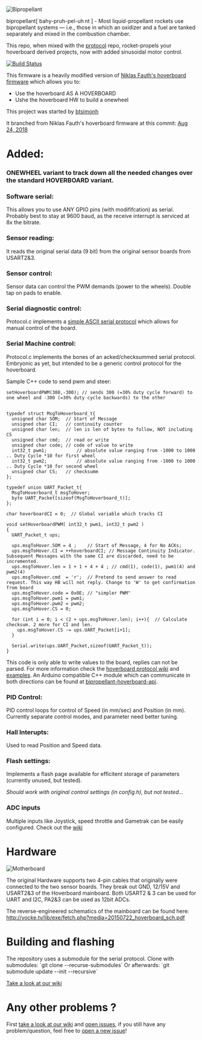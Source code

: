 ![Bipropellant](.github/logo.png)

bipropellant[ bahy-pruh-pel-uh nt ] - Most liquid-propellant rockets use bipropellant systems — i.e., those in which an oxidizer and a fuel are tanked separately and mixed in the combustion chamber.

This repo, when mixed with the [protocol](https://github.com/bipropellant/bipropellant-protocol) repo, rocket-propels your hoverboard derived projects, now with added sinusoidal motor control.

[![Build Status](https://travis-ci.com/bipropellant/bipropellant-hoverboard-firmware.svg?branch=master)](https://travis-ci.com/bipropellant/bipropellant-hoverboard-firmware)

This firmware is a heavily modified version of [Niklas Fauth's hoverboard firmware](https://github.com/NiklasFauth/hoverboard-firmware-hack) which allows you to:
 * Use the hoverboard AS A HOVERBOARD
 * Ushe the hoverboard HW to build a onewheel


This project was started by [btsimonh](https://github.com/btsimonh)

It branched from Niklas Fauth's hoverboard firmware at this commit: [Aug 24, 2018](https://github.com/bipropellant/hoverboard-firmware/commit/28287b9acc53b68ff4dede0de61852188838da51)

# Added:

### ONEWHEEL variant to track down all the needed changes over the standard HOVERBOARD variant.

### Software serial:
This allows you to use ANY GPIO pins (with modififcation) as serial.  Probably best to stay at 9600 baud, as the receive interrupt is serviced at 8x the bitrate.

### Sensor reading:
It reads the original serial data (9 bit) from the original sensor boards from USART2&3.

### Sensor control:
Sensor data can control the PWM demands (power to the wheels).  Double tap on pads to enable.

### Serial diagnostic control:
Protocol.c implements a [simple ASCII serial protocol](https://github.com/bipropellant/hoverboard-firmware/wiki/Simple-ASCII-interface) which allows for manual control of the board.

### Serial Machine control:
Protocol.c implements the bones of an acked/checksummed serial protocol.  Embryonic as yet, but intended to be a generic control protocol for the hoverboard.

Sample C++ code to send pwm and steer:

` setHoverboardPWM(300,-300); // sends 300 (=30% duty cycle forward) to one wheel and -300 (=30% duty cycle backwards) to the other `
```

typedef struct MsgToHoverboard_t{
  unsigned char SOM;  // Start of Message
  unsigned char CI;   // continuity counter
  unsigned char len;  // len is len of bytes to follow, NOT including CS
  unsigned char cmd;  // read or write
  unsigned char code; // code of value to write
  int32_t pwm1;           // absolute value ranging from -1000 to 1000 .. Duty Cycle *10 for first wheel
  int32_t pwm2;           // absolute value ranging from -1000 to 1000 .. Duty Cycle *10 for second wheel
  unsigned char CS;   // checksumm
};

typedef union UART_Packet_t{
  MsgToHoverboard_t msgToHover;
  byte UART_Packet[sizeof(MsgToHoverboard_t)];
};

char hoverboardCI = 0;  // Global variable which tracks CI

void setHoverboardPWM( int32_t pwm1, int32_t pwm2 )
{
  UART_Packet_t ups;

  ups.msgToHover.SOM = 4 ;    // Start of Message, 4 for No ACKs;
  ups.msgToHover.CI = ++hoverboardCI; // Message Continuity Indicator. Subsequent Messages with the same CI are discarded, need to be incremented.
  ups.msgToHover.len = 1 + 1 + 4 + 4 ; // cmd(1), code(1), pwm1(4) and pwm2(4)
  ups.msgToHover.cmd  = 'r';  // Pretend to send answer to read request. This way HB will not reply. Change to 'W' to get confirmation from board
  ups.msgToHover.code = 0x0E; // "simpler PWM"
  ups.msgToHover.pwm1 = pwm1;
  ups.msgToHover.pwm2 = pwm2;
  ups.msgToHover.CS = 0;

  for (int i = 0; i < (2 + ups.msgToHover.len); i++){  // Calculate checksum. 2 more for CI and len.
    ups.msgToHover.CS -= ups.UART_Packet[i+1];
  }

  Serial.write(ups.UART_Packet,sizeof(UART_Packet_t));
}
```
This code is only able to write values to the board, replies can not be parsed. For more information check the [hoverboard protocol wiki](https://github.com/bipropellant/bipropellant-protocol/wiki) and [examples](https://github.com/bipropellant/bipropellant-protocol/tree/master/examples).
An Arduino compatible C++ module which can communicate in both directions can be found at [bipropellant-hoverboard-api](https://github.com/bipropellant/bipropellant-hoverboard-api).

### PID Control:
PID control loops for control of Speed (in mm/sec) and Position (in mm).  Currently separate control modes, and parameter need better tuning.

### Hall Interupts:
Used to read Position and Speed data.

### Flash settings:
Implements a flash page available for efficitent storage of parameters (currently unused, but tested).

*Should work with original control settings (in config.h), but not tested...*

### ADC inputs
Multiple inputs like Joystick, speed throttle and Gametrak can be easily configured. Check out the [wiki](https://github.com/bipropellant/bipropellant-hoverboard-firmware/wiki/ADC-Configurations)

# Hardware
![Motherboard](.github/pinout.png)

The original Hardware supports two 4-pin cables that originally were connected to the two sensor boards. They break out GND, 12/15V and USART2&3 of the Hoverboard mainboard.
Both USART2 & 3 can be used for UART and I2C, PA2&3 can be used as 12bit ADCs.

The reverse-engineered schematics of the mainboard can be found here:
http://vocke.tv/lib/exe/fetch.php?media=20150722_hoverboard_sch.pdf


# Building and flashing
The repository uses a submodule for the serial protocol.
Clone with submodules: ´git clone --recurse-submodules´
Or afterwards: ´git submodule update --init --recursive´

[Take a look at our wiki](https://github.com/bipropellant/hoverboard-firmware/wiki/Building-and-flashing)


# Any other problems ?
First [take a look at our wiki](https://github.com/bipropellant/hoverboard-firmware/wiki) and [open issues](https://github.com/bipropellant/hoverboard-firmware/issues), if you still have any problem/question, feel free to [open a new issue](https://github.com/bipropellant/hoverboard-firmware/issues/new)!
